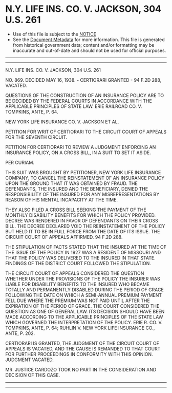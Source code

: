 ---
---

# N.Y. LIFE INS. CO. V. JACKSON, 304 U.S. 261

* Use of this file is subject to the [NOTICE](https://github.com/publicdocs/notice/blob/master/NOTICE)
* See the [Document Metadata](../../../) for more information.
  This file is generated from historical government data; content and/or formatting may be inaccurate and out-of-date and should not be used for official purposes.

----------
----------

N.Y. LIFE INS. CO. V. JACKSON, 304 U.S. 261

NO. 869.  DECIDED MAY 16, 1938.  - CERTIORARI GRANTED - 94 F.2D 288, VACATED.

QUESTIONS OF THE CONSTRUCTION OF AN INSURANCE POLICY ARE TO BE DECIDED BY THE FEDERAL COURTS IN ACCORDANCE WITH THE APPLICABLE PRINCIPLES OF STATE LAW.  ERIE RAILROAD CO. V. TOMPKINS, ANTE, P. 64.

NEW YORK LIFE INSURANCE CO. V. JACKSON ET AL.

PETITION FOR WRIT OF CERTIORARI TO THE CIRCUIT COURT OF APPEALS FOR THE SEVENTH CIRCUIT.

PETITION FOR CERTIORARI TO REVIEW A JUDGMENT ENFORCING AN INSURANCE POLICY, ON A CROSS BILL, IN A SUIT TO SET IT ASIDE.

PER CURIAM.

THIS SUIT WAS BROUGHT BY PETITIONER, NEW YORK LIFE INSURANCE COMPANY, TO CANCEL THE REINSTATEMENT OF AN INSURANCE POLICY UPON THE GROUND THAT IT WAS OBTAINED BY FRAUD.  THE DEFENDANTS, THE INSURED AND THE BENEFICIARY, DENIED THE RESPONSIBILITY OF THE INSURED FOR ANY MISREPRESENTATIONS BY REASON OF HIS MENTAL INCAPACITY AT THE TIME.

THEY ALSO FILED A CROSS BILL SEEKING THE PAYMENT OF THE MONTHLY DISABILITY BENEFITS FOR WHICH THE POLICY PROVIDED.  DECREE WAS RENDERED IN FAVOR OF DEFENDANTS ON THEIR CROSS BILL.  THE DECREE DECLARED VOID THE REINSTATEMENT OF THE POLICY BUT HELD IT TO BE IN FULL FORCE FROM THE DATE OF ITS ISSUE.  THE CIRCUIT COURT OF APPEALS AFFIRMED.  94 F.2D 288.

THE STIPULATION OF FACTS STATED THAT THE INSURED AT THE TIME OF THE ISSUE OF THE POLICY IN 1927 WAS A RESIDENT OF MISSOURI AND THAT THE POLICY WAS DELIVERED TO THE INSURED IN THAT STATE.  FINDINGS OF THE DISTRICT COURT FOLLOWED THE STIPULATION.

THE CIRCUIT COURT OF APPEALS CONSIDERED THE QUESTION WHETHER UNDER THE PROVISIONS OF THE POLICY THE INSURER WAS LIABLE FOR DISABILITY BENEFITS TO THE INSURED WHO BECAME TOTALLY AND PERMANENTLY DISABLED DURING THE PERIOD OF GRACE FOLLOWING THE DATE ON WHICH A SEMI-ANNUAL PREMIUM PAYMENT FELL DUE WHERE THE PREMIUM WAS NOT PAID UNTIL AFTER THE EXPIRATION OF THE PERIOD OF GRACE.  THE COURT CONSIDERED THE QUESTION AS ONE OF GENERAL LAW.  ITS DECISION SHOULD HAVE BEEN MADE ACCORDING TO THE APPLICABLE PRINCIPLES OF THE STATE LAW WHICH GOVERNED THE INTERPRETATION OF THE POLICY.  ERIE R. CO. V. TOMPKINS, ANTE, P. 64; RUHLIN V. NEW YORK LIFE INSURANCE CO., ANTE, P. 202.

CERTIORARI IS GRANTED, THE JUDGMENT OF THE CIRCUIT COURT OF APPEALS IS VACATED, AND THE CAUSE IS REMANDED TO THAT COURT FOR FURTHER PROCEEDINGS IN CONFORMITY WITH THIS OPINION.  JUDGMENT VACATED.

MR. JUSTICE CARDOZO TOOK NO PART IN THE CONSIDERATION AND DECISION OF THIS CASE.


----------
----------

